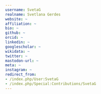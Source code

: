 ```yaml
---
username: SvetaG
realname: Svetlana Gerdes
website: ~
affiliation: ~
bio: ~
github: ~
orcid: ~
linkedin: ~
googlescholar: ~
wikidata: ~
twitter: ~
mastodon-url: ~
meta: ~
instagram: ~
redirect_from:
- /index.php/User:SvetaG
- /index.php/Special:Contributions/SvetaG
---
```

